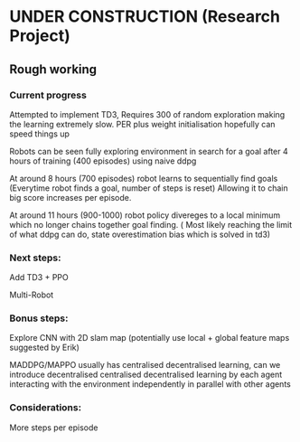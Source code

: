 # UNDER CONSTRUCTION (Research Project) 

## Rough working

### Current progress

Attempted to implement TD3, Requires 300 of random exploration making the learning extremely slow. PER plus weight initialisation hopefully can speed things up

Robots can be seen fully exploring environment in search for a goal after 4 hours of training (400 episodes) using naive ddpg

At around 8 hours (700 episodes) robot learns to sequentially find goals (Everytime robot finds a goal, number of steps is reset) Allowing it to chain big score increases per episode.

At around 11 hours (900-1000) robot policy divereges to a local minimum which no longer chains together goal finding. ( Most likely reaching the limit of what ddpg can do, state overestimation bias which is solved in td3)

### Next steps:

Add TD3 + PPO

Multi-Robot

### Bonus steps:

Explore CNN with 2D slam map (potentially use local + global feature maps suggested by Erik)

MADDPG/MAPPO usually has centralised decentralised learning, can we introduce decentralised centralised decentralised learning by each agent interacting with the environment independently in parallel with other agents

### Considerations:

More steps per episode

